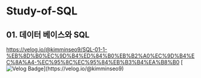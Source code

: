 # Study-of-SQL

## 01. 데이터 베이스와 SQL
https://velog.io/@kimminseo9/SQL-01-1-%EB%8D%B0%EC%9D%B4%ED%84%B0%EB%B2%A0%EC%9D%B4%EC%8A%A4-%EC%95%8C%EC%95%84%EB%B3%B4%EA%B8%B0
[![Velog Badge](https://img.shields.io/badge/Velog-20C997?style=flat&logo=Velog&logoColor=white&link=[https://velog.io](https://velog.io/@kimminseo9/posts)/@kimminseo9)](https://velog.io/@kimminseo9)
